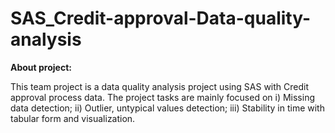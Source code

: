 # SAS_Credit-approval-Data-quality-analysis

**About project:**

This team project is a data quality analysis project using SAS with Credit approval process data. The project tasks are mainly focused on i) Missing data detection; ii) Outlier, untypical values detection; iii) Stability in time with tabular form and visualization.
